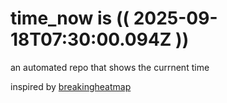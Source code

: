 # time_now is (( 2025-09-18T07:30:00.094Z ))

an automated repo that shows the currnent time

inspired by [breakingheatmap](https://github.com/breakingheatmap/breakingheatmap)